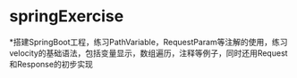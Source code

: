 # springExercise
*搭建SpringBoot工程，练习PathVariable，RequestParam等注解的使用，练习velocity的基础语法，包括变量显示，数组遍历，注释等例子，同时还用Request和Response的初步实现
